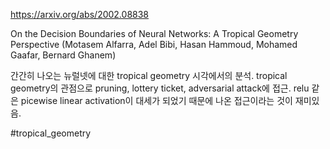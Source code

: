 https://arxiv.org/abs/2002.08838

On the Decision Boundaries of Neural Networks: A Tropical Geometry
  Perspective (Motasem Alfarra, Adel Bibi, Hasan Hammoud, Mohamed Gaafar, Bernard Ghanem)

간간히 나오는 뉴럴넷에 대한 tropical geometry 시각에서의 분석. tropical geometry의 관점으로 pruning, lottery ticket, adversarial attack에 접근. relu 같은 picewise linear activation이 대세가 되었기 때문에 나온 접근이라는 것이 재미있음.

#tropical_geometry